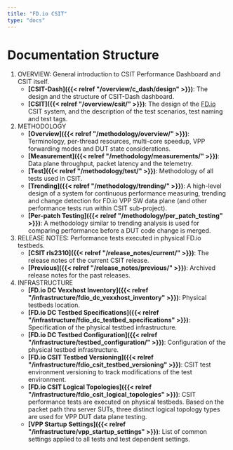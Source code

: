 ```yaml
---
title: "FD.io CSIT"
type: "docs"
---
```


# Documentation Structure

1. OVERVIEW: General introduction to CSIT Performance Dashboard and CSIT itself.
   - **[CSIT-Dash]({{< relref "/overview/c_dash/design" >}})**: The design and
     the structure of CSIT-Dash dashboard.
   - **[CSIT]({{< relref "/overview/csit/" >}})**: The design of the
     [FD.io](https://fd.io/) CSIT system, and the description of the test
     scenarios, test naming and test tags.
2. METHODOLOGY
   - **[Overview]({{< relref "/methodology/overview/" >}})**: Terminology,
     per-thread resources, multi-core speedup, VPP forwarding modes and DUT
     state considerations.
   - **[Measurement]({{< relref "/methodology/measurements/" >}})**: Data plane
     throughput, packet latency and the telemetry.
   - **[Test]({{< relref "/methodology/test/" >}})**: Methodology of all tests
     used in CSIT.
   - **[Trending]({{< relref "/methodology/trending/" >}})**: A high-level
     design of a system for continuous performance measuring, trending and
     change detection for FD.io VPP SW data plane (and other performance tests
     run within CSIT sub-project).
   - **[Per-patch Testing]({{< relref "/methodology/per_patch_testing" >}})**:
     A methodology similar to trending analysis is used for comparing
     performance before a DUT code change is merged.
3. RELEASE NOTES: Performance tests executed in physical FD.io testbeds.
   - **[CSIT rls2310]({{< relref "/release_notes/current/" >}})**: The
     release notes of the current CSIT release.
   - **[Previous]({{< relref "/release_notes/previous/" >}})**: Archived release
     notes for the past releases.
4. INFRASTRUCTURE
   - **[FD.io DC Vexxhost Inventory]({{< relref "/infrastructure/fdio_dc_vexxhost_inventory" >}})**:
     Physical testbeds location.
   - **[FD.io DC Testbed Specifications]({{< relref "/infrastructure/fdio_dc_testbed_specifications" >}})**:
     Specification of the physical testbed infrastructure.
   - **[FD.io DC Testbed Configuration]({{< relref "/infrastructure/testbed_configuration/" >}})**:
     Configuration of the physical testbed infrastructure.
   - **[FD.io CSIT Testbed Versioning]({{< relref "/infrastructure/fdio_csit_testbed_versioning" >}})**:
     CSIT test environment versioning to track modifications of the test
     environment.
   - **[FD.io CSIT Logical Topologies]({{< relref "/infrastructure/fdio_csit_logical_topologies" >}})**:
     CSIT performance tests are executed on physical testbeds. Based on the
     packet path thru server SUTs, three distinct logical topology types are
     used for VPP DUT data plane testing.
   - **[VPP Startup Settings]({{< relref "/infrastructure/vpp_startup_settings" >}})**:
     List of common settings applied to all tests and test dependent settings.